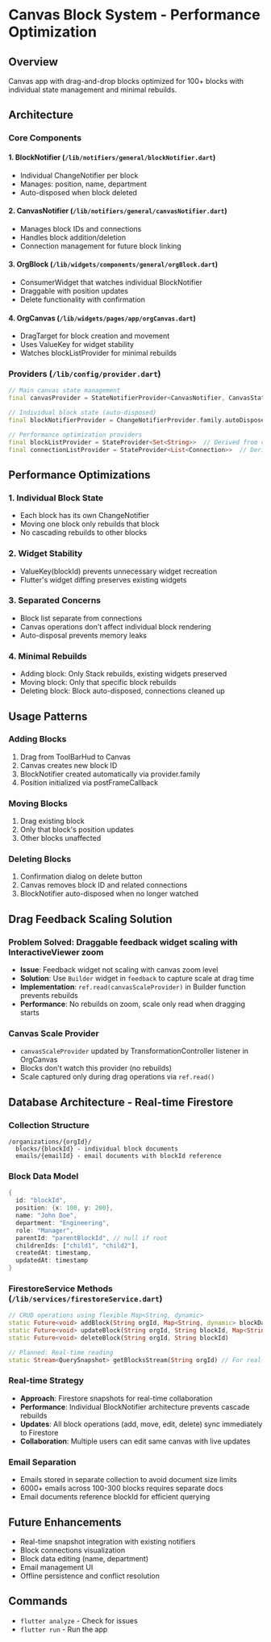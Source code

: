 # Canvas Block System - Performance Optimization

## Overview
Canvas app with drag-and-drop blocks optimized for 100+ blocks with individual state management and minimal rebuilds.

## Architecture

### Core Components

#### 1. BlockNotifier (`/lib/notifiers/general/blockNotifier.dart`)
- Individual ChangeNotifier per block
- Manages: position, name, department
- Auto-disposed when block deleted

#### 2. CanvasNotifier (`/lib/notifiers/general/canvasNotifier.dart`)
- Manages block IDs and connections
- Handles block addition/deletion
- Connection management for future block linking

#### 3. OrgBlock (`/lib/widgets/components/general/orgBlock.dart`)
- ConsumerWidget that watches individual BlockNotifier
- Draggable with position updates
- Delete functionality with confirmation

#### 4. OrgCanvas (`/lib/widgets/pages/app/orgCanvas.dart`)
- DragTarget for block creation and movement
- Uses ValueKey for widget stability
- Watches blockListProvider for minimal rebuilds

### Providers (`/lib/config/provider.dart`)

```dart
// Main canvas state management
final canvasProvider = StateNotifierProvider<CanvasNotifier, CanvasState>

// Individual block state (auto-disposed)
final blockNotifierProvider = ChangeNotifierProvider.family.autoDispose<BlockNotifier, String>

// Performance optimization providers
final blockListProvider = StateProvider<Set<String>>  // Derived from canvas
final connectionListProvider = StateProvider<List<Connection>>  // Derived from canvas
```

## Performance Optimizations

### 1. Individual Block State
- Each block has its own ChangeNotifier
- Moving one block only rebuilds that block
- No cascading rebuilds to other blocks

### 2. Widget Stability
- ValueKey(blockId) prevents unnecessary widget recreation
- Flutter's widget diffing preserves existing widgets

### 3. Separated Concerns
- Block list separate from connections
- Canvas operations don't affect individual block rendering
- Auto-disposal prevents memory leaks

### 4. Minimal Rebuilds
- Adding block: Only Stack rebuilds, existing widgets preserved
- Moving block: Only that specific block rebuilds  
- Deleting block: Block auto-disposed, connections cleaned up

## Usage Patterns

### Adding Blocks
1. Drag from ToolBarHud to Canvas
2. Canvas creates new block ID
3. BlockNotifier created automatically via provider.family
4. Position initialized via postFrameCallback

### Moving Blocks
1. Drag existing block
2. Only that block's position updates
3. Other blocks unaffected

### Deleting Blocks
1. Confirmation dialog on delete button
2. Canvas removes block ID and related connections
3. BlockNotifier auto-disposed when no longer watched

## Drag Feedback Scaling Solution
### Problem Solved: Draggable feedback widget scaling with InteractiveViewer zoom
- **Issue**: Feedback widget not scaling with canvas zoom level
- **Solution**: Use `Builder` widget in `feedback` to capture scale at drag time
- **Implementation**: `ref.read(canvasScaleProvider)` in Builder function prevents rebuilds
- **Performance**: No rebuilds on zoom, scale only read when dragging starts

### Canvas Scale Provider
- `canvasScaleProvider` updated by TransformationController listener in OrgCanvas  
- Blocks don't watch this provider (no rebuilds)
- Scale captured only during drag operations via `ref.read()`

## Database Architecture - Real-time Firestore

### Collection Structure
```
/organizations/{orgId}/
  blocks/{blockId} - individual block documents
  emails/{emailId} - email documents with blockId reference
```

### Block Data Model
```dart
{
  id: "blockId",
  position: {x: 100, y: 200},
  name: "John Doe", 
  department: "Engineering",
  role: "Manager",
  parentId: "parentBlockId", // null if root
  childrenIds: ["child1", "child2"],
  createdAt: timestamp,
  updatedAt: timestamp
}
```

### FirestoreService Methods (`/lib/services/firestoreService.dart`)
```dart
// CRUD operations using flexible Map<String, dynamic>
static Future<void> addBlock(String orgId, Map<String, dynamic> blockData)
static Future<void> updateBlock(String orgId, String blockId, Map<String, dynamic> updates) 
static Future<void> deleteBlock(String orgId, String blockId)

// Planned: Real-time reading
static Stream<QuerySnapshot> getBlocksStream(String orgId) // For real-time updates
```

### Real-time Strategy
- **Approach**: Firestore snapshots for real-time collaboration
- **Performance**: Individual BlockNotifier architecture prevents cascade rebuilds
- **Updates**: All block operations (add, move, edit, delete) sync immediately to Firestore
- **Collaboration**: Multiple users can edit same canvas with live updates

### Email Separation
- Emails stored in separate collection to avoid document size limits
- 6000+ emails across 100-300 blocks requires separate docs
- Email documents reference blockId for efficient querying

## Future Enhancements
- Real-time snapshot integration with existing notifiers
- Block connections visualization  
- Block data editing (name, department)
- Email management UI
- Offline persistence and conflict resolution

## Commands
- `flutter analyze` - Check for issues
- `flutter run` - Run the app